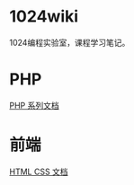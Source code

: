 # 1024wiki

1024编程实验室，课程学习笔记。

# PHP

[PHP 系列文档](./php/readme.md)

# 前端

[HTML CSS 文档](./ui/readme.md)

